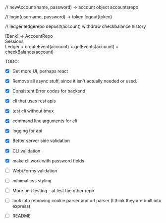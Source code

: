 
// 
newAccount(name, password) -> account object
accountsrepo

//
login(username, password) -> token
logout(token)


// ledger
ledgerepo
deposit(account)
withdraw
checkbalance
history


[Bank] -> AccountRepo
       \
        Sessions
       \
        Ledger
          + createEvent(account)
          + getEvents(account)
          + checkBalance(account)


TODO:
  * [x] Get more UI, perhaps react
  * [x] Remove all async stuff, since it isn't actually needed or used.
  * [x] Consistent Error codes for backend
  * [x] cli that uses rest apis
  * [x] test cli without tmux
  * [x] command line arguments for cli
  * [x] logging for api
  * [x] Better server side validation
  * [x] CLI validation
  * [x] make cli work with password fields
  * [ ] Web/Forms validation
  * [ ] minimal css styling
  * [ ] More unit testing - at lest the other repo
  * [ ] look into removing cookie parser and url parser (I think they are built into express)
  * [ ] README

